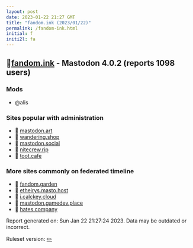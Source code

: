 ```yaml
---
layout: post
date: 2023-01-22 21:27 GMT
title: "fandom.ink (2023/01/22)"
permalink: /fandom-ink.html
initial: f
initi2l: fa
---
```


## 🐘[fandom.ink](https://fandom.ink) - Mastodon 4.0.2 (reports 1098 users)

### Mods
 * @alis

### Sites popular with administration

* 🐘 [mastodon.art](/mastodon-art.html)
* 🐘 [wandering.shop](/wandering-shop.html)
* 🐘 [mastodon.social](/mastodon-social.html)
* 🐘 [nitecrew.rip](/nitecrew-rip.html)
* 🐘 [toot.cafe](/toot-cafe.html)

### More sites commonly on federated timeline

* 🐘 [fandom.garden](/fandom-garden.html)
* 🐘 [etheirys.masto.host](/etheirys-masto-host.html)
* 🐘 [i.calckey.cloud](/i-calckey-cloud.html)
* 🐘 [mastodon.gamedev.place](/mastodon-gamedev-place.html)
* 🐘 [hates.company](/hates-company.html)

Report generated on: Sun Jan 22 21:27:24 2023. Data may be outdated or incorrect.

Ruleset version: [✏️](/version-pencil)
